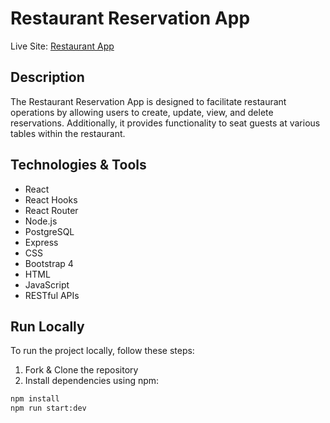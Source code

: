 # Restaurant Reservation App

Live Site: [Restaurant App]()

## Description

The Restaurant Reservation App is designed to facilitate restaurant operations by allowing users to create, update, view, and delete reservations. Additionally, it provides functionality to seat guests at various tables within the restaurant.

## Technologies & Tools

- React
- React Hooks
- React Router
- Node.js
- PostgreSQL
- Express
- CSS
- Bootstrap 4
- HTML
- JavaScript
- RESTful APIs

## Run Locally

To run the project locally, follow these steps:

1. Fork & Clone the repository
2. Install dependencies using npm:

```bash
npm install
npm run start:dev
